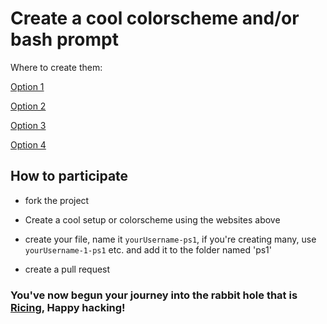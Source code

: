 # Create a cool colorscheme and/or bash prompt

Where to create them:

[Option 1](http://bashrcgenerator.com/)

[Option 2](https://omar.io/ps1gen/)

[Option 3](http://ezprompt.net/)

[Option 4](https://www.kirsle.net/wizards/ps1.html)

## How to participate

* fork the project

* Create a cool setup or colorscheme using the websites above

* create your file, name it `yourUsername-ps1`, if you're creating many, use `yourUsername-1-ps1` etc. and add it to the folder named 'ps1'

* create a pull request

### You've now begun your journey into the rabbit hole that is [Ricing](https://wiki.installgentoo.com/index.php/GNU/Linux_ricing), Happy hacking!
